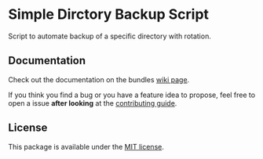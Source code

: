# Simple Dirctory Backup Script

Script to automate backup of a specific directory with rotation.

## Documentation

Check out the documentation on the bundles [wiki page](https://github.com/rmzamora/simple-directory-backup/wiki).

If you think you find a bug or you have a feature idea to propose, feel free to open a issue
**after looking** at the [contributing guide](CONTRIBUTING.md).

## License

This package is available under the [MIT license](LICENSE).